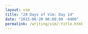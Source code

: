 ```yaml
---
layout: vim
title: "28 Days of Vim: Day 14"
date: "2015-06-20 06:00:00 -0400"
permalink: /writing/vim/:title.html
---
```



